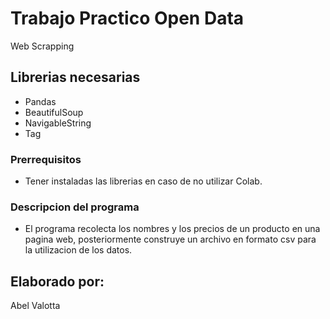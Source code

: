 # Trabajo Practico Open Data

Web Scrapping

## Librerias necesarias

* Pandas
* BeautifulSoup
* NavigableString
* Tag



### Prerrequisitos

* Tener instaladas las librerias en caso de no utilizar Colab.


### Descripcion del programa

* El programa recolecta los nombres y los precios de un producto en una pagina web, posteriormente construye un archivo en formato csv para la utilizacion de los datos.





## Elaborado por:

Abel Valotta

